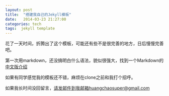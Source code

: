 ```yaml
---
layout: post
title:  "搭建我自己的Jekyll模板"
date:   2014-03-23 21:27:00
categories: tech
tags:  jekyll template
---
```


花了一天时间，折腾出了这个模板，可能还有些不是很完善的地方，日后慢慢完善吧。

第一次用markdown，还没搞明白什么语法，貌似很强大，找到一个Markdown的[中文版介绍][1]

如果有同学感觉我的模板还不错，麻烦在clone之前和我打个招呼。

如果我长时间没回留言，请发邮件到我邮箱huangchaosuper@gmail.com

  [1]: http://wowubuntu.com/markdown/